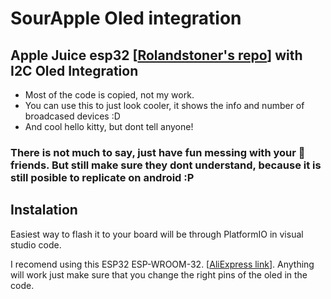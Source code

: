 # SourApple Oled integration
## Apple Juice esp32 [[Rolandstoner's repo](https://github.com/ronaldstoner/AppleJuice-ESP32)] with I2C Oled Integration
* Most of the code is copied, not my work.
* You can use this to just look cooler, it shows the info and number of broadcased devices :D
* And cool hello kitty, but dont tell anyone!
### There is not much to say, just have fun messing with your 🍎 friends. But still make sure they dont understand, because it is still posible to replicate on android :P

## Instalation
Easiest way to flash it to your board will be through PlatformIO in visual studio code.

I recomend using this ESP32 ESP-WROOM-32. [[AliExpress link](https://vi.aliexpress.com/item/1005006224993088.html)]. Anything will work just make sure that you change the right pins of the oled in the code.
